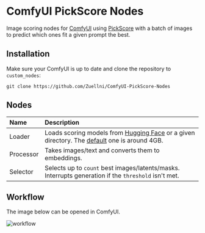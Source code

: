 # ComfyUI PickScore Nodes
Image scoring nodes for [ComfyUI](https://github.com/comfyanonymous/ComfyUI) using [PickScore](https://github.com/yuvalkirstain/PickScore) with a batch of images to predict which ones fit a given prompt the best.

## Installation
Make sure your ComfyUI is up to date and clone the repository to `custom_nodes`:
```
git clone https://github.com/Zuellni/ComfyUI-PickScore-Nodes
```

## Nodes
Name | Description
:--- | :---
Loader | Loads scoring models from [Hugging Face](https://huggingface.co) or a given directory. The [default](https://huggingface.co/yuvalkirstain/PickScore_v1) one is around 4GB.
Processor | Takes images/text and converts them to embeddings.
Selector | Selects up to `count` best images/latents/masks. Interrupts generation if the `threshold` isn't met.

## Workflow
The image below can be opened in ComfyUI.

![workflow](https://github.com/Zuellni/ComfyUI-PickScore-Nodes/assets/123005779/769c070d-842b-4864-b9ea-2566dbeafde0)
